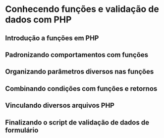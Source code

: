 # Conhecendo funções e validação de dados com PHP



## Introdução a funções em PHP




## Padronizando comportamentos com funções




## Organizando parâmetros diversos nas funções




## Combinando condições com funções e retornos




## Vinculando diversos arquivos PHP




## Finalizando o script de validação de dados de formulário










